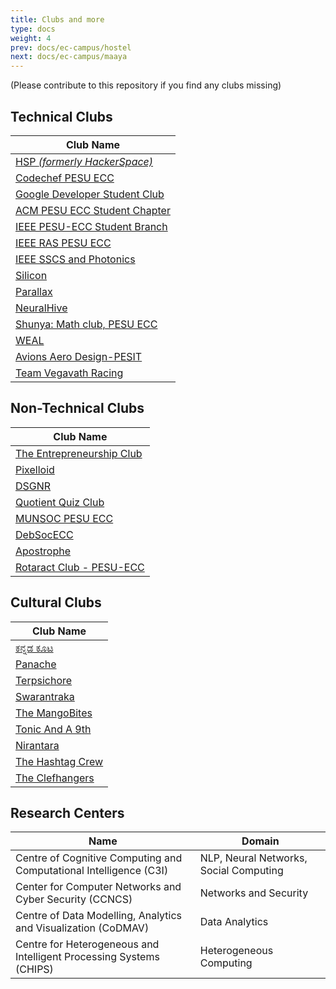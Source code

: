 ```yaml
---
title: Clubs and more
type: docs
weight: 4
prev: docs/ec-campus/hostel
next: docs/ec-campus/maaya
---
```


(Please contribute to this repository if you find any clubs missing)

## Technical Clubs

| Club Name |
|---|
| [HSP _(formerly HackerSpace)_](https://www.instagram.com/hsp.pesuecc/) |
| [Codechef PESU ECC](https://www.instagram.com/codechef_pesuecc/) |
| [Google Developer Student Club](https://www.instagram.com/gdscpesu.ec/) |
| [ACM PESU ECC Student Chapter](https://www.instagram.com/acmpesuecc/) |
| [IEEE PESU-ECC Student Branch](https://www.instagram.com/ieee_pesuecc_sb/) |
| [IEEE RAS PESU ECC](https://www.instagram.com/ieeeras.studentchapter.pesuecc/) |
| [IEEE SSCS and Photonics](https://www.instagram.com/ieee_pes_sscs_photonics/) |
| [Silicon](https://www.instagram.com/silicon.pesu/) |
| [Parallax](https://www.instagram.com/parallax_pesu/) |
| [NeuralHive](https://www.instagram.com/neuralhive/) |
| [Shunya: Math club, PESU ECC](https://www.instagram.com/shunyaecc_pes/) |
| [WEAL](https://www.instagram.com/weal_ecc/) |
| [Avions Aero Design-PESIT](https://www.instagram.com/team_avions_pesu/) |
| [Team Vegavath Racing](https://www.instagram.com/teamvegavath_pesu/) |

## Non-Technical Clubs

| Club Name |
|---|
| [The Entrepreneurship Club](https://www.instagram.com/entrepreneurshipclub.pes/) |
| [Pixelloid](https://www.instagram.com/pixelloid_pes/) |
| [DSGNR](https://www.instagram.com/dsgnr_pesuecc/) |
| [Quotient Quiz Club](https://www.instagram.com/qqc_ecc/) |
| [MUNSOC PESU ECC](https://www.instagram.com/munsoc.pesuecc/) |
| [DebSocECC](https://www.instagram.com/debsoc_pesecc/) |
| [Apostrophe](https://www.instagram.com/apostrophe.pesuecc/) |
| [Rotaract Club - PESU-ECC](https://www.instagram.com/rotaract.pesuecc/) |

## Cultural Clubs

| Club Name |
|---|
| [ಕನ್ನಡ ಕೂಟ](https://www.instagram.com/kannadakoota_ecc/) |
| [Panache](https://www.instagram.com/panachepesuecc/) |
| [Terpsichore](https://www.instagram.com/terpsichore_pesu/) |
| [Swarantraka](https://www.instagram.com/swarantraka.pes/) |
| [The MangoBites](https://www.instagram.com/the_mangobites.pesuecc/) |
| [Tonic And A 9th](https://www.instagram.com/tonicanda9th.pes/) |
| [Nirantara](https://www.instagram.com/pesu_nirantara/) |
| [The Hashtag Crew](https://www.instagram.com/pesu.hashtagcrew/) |
| [The Clefhangers](https://www.instagram.com/the_clefhangers/) |

## Research Centers

| Name | Domain |
|---|---|
| Centre of Cognitive Computing and Computational Intelligence (C3I) | NLP, Neural Networks, Social Computing |
| Center for Computer Networks and Cyber Security (CCNCS) | Networks and Security |
| Centre of Data Modelling, Analytics and Visualization (CoDMAV) | Data Analytics |
| Centre for Heterogeneous and Intelligent Processing Systems (CHIPS) | Heterogeneous Computing |

